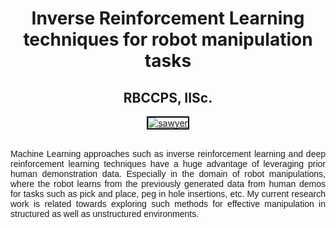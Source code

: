 <center><h1 class="rsection"><b>Inverse Reinforcement Learning techniques for robot manipulation tasks</b></h1></center>

<center><h2><b>RBCCPS, IISc.</b></h2></center>

 <center>
    <div class="image-wrapper">
                <a class ="image-popup" href="https://nav74neet.github.io/media/sawyer_env.png" title="sawyer">
                    <img src="https://nav74neet.github.io/media/sawyer_env.png" alt="sawyer" style="border:2px solid black;" align="middle">
                </a>
        <!-- <center>
            <p class="image-caption" style="font-size:14px; text-align: center;">
                    Fig.1 Learning to walk - initial baby steps.
            </p>
        </center> -->
    </div>
</center>  

<br>

<p style="text-align:justify; font-family: 'Merriweather', 'Hiragino Sans GB', 'Microsoft YaHei', 'WenQuanYi Micro Hei', sans-serif;">Machine Learning approaches such as inverse reinforcement learning and deep reinforcement learning techniques have a huge advantage of leveraging prior human demonstration data. Especially in the domain of robot manipulations, where the robot learns from the previously generated data from human demos for tasks such as pick and place, peg in hole insertions, etc. My current research work is related towards exploring such methods for effective manipulation in structured as well as unstructured environments.
</p>